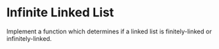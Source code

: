 # Infinite Linked List

Implement a function which determines if a linked list is finitely-linked or infinitely-linked.

